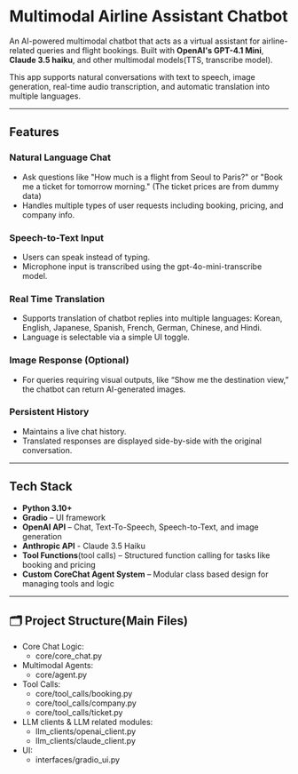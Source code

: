 # Multimodal Airline Assistant Chatbot

An AI-powered multimodal chatbot that acts as a virtual assistant for airline-related queries and flight bookings. 
Built with **OpenAI's GPT-4.1 Mini**, **Claude 3.5 haiku**, and other multimodal models(TTS, transcribe model).

This app supports natural conversations with text to speech, image generation, real-time audio transcription, and automatic translation into multiple languages.

---

## Features

### Natural Language Chat
- Ask questions like "How much is a flight from Seoul to Paris?" or "Book me a ticket for tomorrow morning." (The ticket prices are from dummy data)
- Handles multiple types of user requests including booking, pricing, and company info.

### Speech-to-Text Input
- Users can speak instead of typing.
- Microphone input is transcribed using the gpt-4o-mini-transcribe model.

### Real Time Translation
- Supports translation of chatbot replies into multiple languages: Korean, English, Japanese, Spanish, French, German, Chinese, and Hindi.
- Language is selectable via a simple UI toggle.

### Image Response (Optional)
- For queries requiring visual outputs, like “Show me the destination view,” the chatbot can return AI-generated images.

### Persistent History
- Maintains a live chat history.
- Translated responses are displayed side-by-side with the original conversation.

---

## Tech Stack

- **Python 3.10+**
- **Gradio** – UI framework
- **OpenAI API** – Chat, Text-To-Speech, Speech-to-Text, and image generation
- **Anthropic API** - Claude 3.5 Haiku
- **Tool Functions**(tool calls) – Structured function calling for tasks like booking and pricing
- **Custom CoreChat Agent System** – Modular class based design for managing tools and logic

---

## 🗂️ Project Structure(Main Files)
- Core Chat Logic: 
  - core/core_chat.py 
- Multimodal Agents: 
  - core/agent.py
- Tool Calls:
  - core/tool_calls/booking.py 
  - core/tool_calls/company.py
  - core/tool_calls/ticket.py 
- LLM clients & LLM related modules: 
  - llm_clients/openai_client.py
  - llm_clients/claude_client.py
- UI: 
  - interfaces/gradio_ui.py
